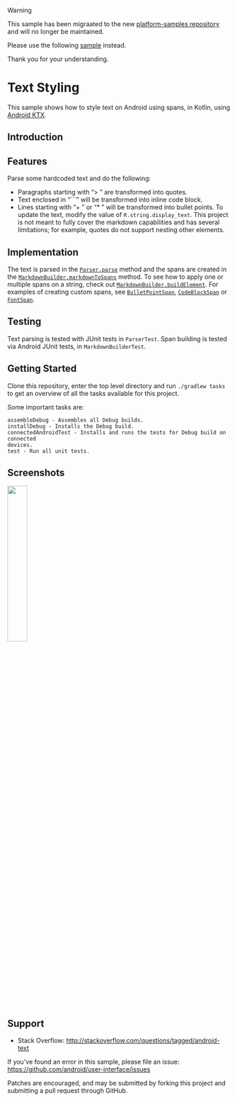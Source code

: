 > [!WARNING]
> This sample has been migraated to the new [platform-samples repository](https://github.com/android/platform-samples)
> and will no longer be maintained. 
> 
> Please use the following
>[sample](https://github.com/android/platform-samples/tree/main/samples/user-interface/text/src/main/java/com/example/platform/ui/text/TextSpan.kt)
> instead.
>
> Thank you for your understanding.

Text Styling
============
This sample shows how to style text on Android using spans, in Kotlin, using [Android KTX](https://github.com/android/android-ktx).

Introduction
------------
## Features
Parse some hardcoded text and do the following:
* Paragraphs starting with “> ” are transformed into quotes.
* Text enclosed in “```” will be transformed into inline code block.
* Lines starting with “+ ” or “* ” will be transformed into bullet points.
To update the text, modify the value of `R.string.display_text`.
This project is not meant to fully cover the markdown capabilities and has several limitations; for example, quotes do not support nesting other elements.

## Implementation
The text is parsed in the [`Parser.parse`](https://github.com/googlesamples/android-text/blob/master/TextStyling-Kotlin/app/src/main/java/com/android/example/text/styling/parser/Parser.kt#L42) method and the spans are created in the [`MarkdownBuilder.markdownToSpans`](https://github.com/googlesamples/android-text/blob/master/TextStyling-Kotlin/app/src/main/java/com/android/example/text/styling/renderer/MarkdownBuilder.kt#L43) method.
To see how to apply one or multiple spans on a string, check out [`MarkdownBuilder.buildElement`](https://github.com/googlesamples/android-text/blob/master/TextStyling-Kotlin/app/src/main/java/com/android/example/text/styling/renderer/MarkdownBuilder.kt#L53). For examples of creating custom spans, see [`BulletPointSpan`](https://github.com/googlesamples/android-text/blob/master/TextStyling-Kotlin/app/src/main/java/com/android/example/text/styling/renderer/spans/BulletPointSpan.kt), [`CodeBlockSpan`](https://github.com/googlesamples/android-text/blob/master/TextStyling-Kotlin/app/src/main/java/com/android/example/text/styling/renderer/spans/CodeBlockSpan.kt) or [`FontSpan`](https://github.com/googlesamples/android-text/blob/master/TextStyling-Kotlin/app/src/main/java/com/android/example/text/styling/renderer/spans/FontSpan.kt).

## Testing
Text parsing is tested with JUnit tests in `ParserTest`. Span building is tested via Android JUnit tests, in `MarkdownBuilderTest`.


Getting Started
---------------

Clone this repository, enter the top level directory and run `./gradlew tasks`
to get an overview of all the tasks available for this project.

Some important tasks are:

```
assembleDebug - Assembles all Debug builds.
installDebug - Installs the Debug build.
connectedAndroidTest - Installs and runs the tests for Debug build on connected
devices.
test - Run all unit tests.
```

Screenshots
-----------
<img src="./screenshots/main_activity.png" width="30%" />

Support
-------
- Stack Overflow: http://stackoverflow.com/questions/tagged/android-text

If you've found an error in this sample, please file an issue:
https://github.com/android/user-interface/issues

Patches are encouraged, and may be submitted by forking this project and
submitting a pull request through GitHub.
